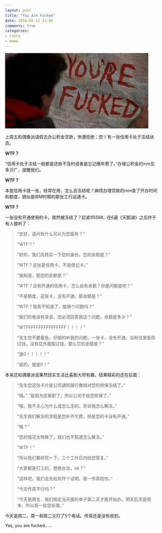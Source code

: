 ```yaml
---
layout: post
title: "You Are Fucked"
date: 2010-05-11 21:06
comments: true
categories:
- rants
- memo
---
```


![You are fucked](/downloads/images/2010_05/you_are_fucked.png "Don't touch me...")


上周五和偶像派请假去办公积金贷款，惨遭拒绝：您丫有一张信用卡处于冻结状态。

**WTF？**

“信用卡处于冻结一般都是还款不及时或者是忘记缴年费了。”办理公积金的mm见多识广，提醒我们。

**WTF？**

本座信用卡就一张，经常在用，怎么会冻结呢？麻烦办理贷款的mm查了开办时间和额度，貌似是IBM时期的那张工行运通卡。

**WTF？**

一张没有开通使用的卡，居然被冻结了？赶紧95588…在6遍《天鹅湖》之后终于有人接听了：

> “您好，请问有什么可以为您服务？”
>
> “WTF？”
>
> “好的，我们先核实一下您的身份。您的余额是？”
>
> “WTF？这张是信用卡，不是借记卡。”
>
> “我知道，那您的余额是？”
>
> “WTF？没有开通的信用卡，怎么会有余额？你是问额度吧？”
>
> “不是额度，这张卡，没有开通，那余额是？”
>
> “WTF？我真不知道了，能换个问题吗？”
>
> “我们的电话有录音，您必须回答我这个问题，余额是多少？”
>
> “WTFFFFFFFFFFFFFFFF！！！！”
>
> “先生您不要着急，仔细的听我的问题。一张卡，没有开通，没有往里面存过钱，没有往外面取过钱，那么它的余额是？”
>
> “是0！！！！！”
>
> “是的，就是0！”

本来还和偶像派说果然现实生活比喜剧大师有趣，结果精彩的还在后面：

> “先生您这张卡片是公司通知银行撤销对您的担保冻结了。”
>
> “哦。”
> “是因为您离职了，所以公司不给您担保了。”
>
> “哦。我不关心为什么或怎么冻的。告诉我怎么解冻。”
>
> “先生我们解冻的流程是您补齐欠费，但是您的卡没有开通。”
>
> “哦？”
>
> “您的情况太特殊了，我们也不知道怎么解冻。”
>
> “WTF！”
>
> “所以我们要研究一下，三个工作日内给您答复。”
>
> “大家都是打工的，想想办法，ok？”
>
> “这样吧，我们会先给你开个证明，周一传真给你。”
>
> “今天传真不行吗？”
>
> “今天是周五，我们规定当天接的单子第二天才能开始办。明天后天是周末，所以周一给您处理。”

今天是周二，周一和周二又打了5个电话。传真还是没有收到。

Yes, you are fucked……
